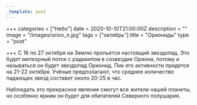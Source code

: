 ```yaml
---
_template: post
---
```





+++
categories = ["Небо"]
date = 2020-10-10T21:00:00Z
description = ""
image = "/images/orion_n.jpg"
tags = ["октябрь"]
title = "Ориониды"
type = "post"

+++
С 16 по 27 октября на Землю прольется настоящий звездопад. Это будет метеорный поток с радиантом в созвездии Ориона, потому и называться он будет звездопад Орионид. Пик его активности придется на 21-22 октября. Учёные предполагают, что среднее количество падающих звезд составит около 20-25 в час.  
  
Наблюдать это прекрасное явление смогут все жители нашей планеты, но особенно ярким он будет для обитателей Северного полушария.
